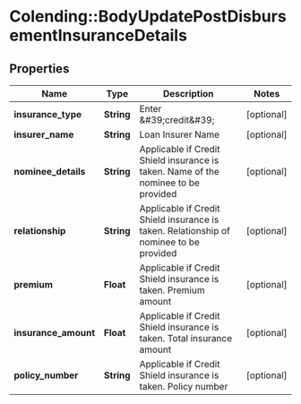 # Colending::BodyUpdatePostDisbursementInsuranceDetails

## Properties
Name | Type | Description | Notes
------------ | ------------- | ------------- | -------------
**insurance_type** | **String** | Enter &amp;#39;credit&amp;#39; | [optional] 
**insurer_name** | **String** | Loan Insurer Name | [optional] 
**nominee_details** | **String** | Applicable if Credit Shield insurance is taken. Name of the nominee to be provided | [optional] 
**relationship** | **String** | Applicable if Credit Shield insurance is taken. Relationship of nominee to be provided | [optional] 
**premium** | **Float** | Applicable if Credit Shield insurance is taken. Premium amount | [optional] 
**insurance_amount** | **Float** | Applicable if Credit Shield insurance is taken. Total insurance amount | [optional] 
**policy_number** | **String** | Applicable if Credit Shield insurance is taken. Policy number | [optional] 

